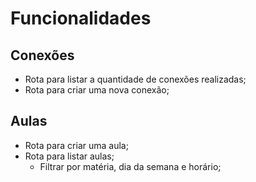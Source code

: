# Funcionalidades

## Conexões
- Rota para listar a quantidade de conexões realizadas;
- Rota para criar uma nova conexão;

## Aulas
- Rota para criar uma aula;
- Rota para listar aulas;
  - Filtrar por matéria, dia da semana e horário;